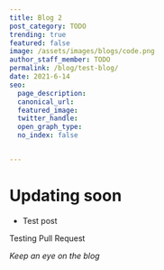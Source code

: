 ```yaml
---
title: Blog 2
post_category: TODO
trending: true
featured: false
image: /assets/images/blogs/code.png
author_staff_member: TODO
permalink: /blog/test-blog/
date: 2021-6-14
seo:
  page_description:
  canonical_url:
  featured_image: 
  twitter_handle:
  open_graph_type:
  no_index: false


---
```


# Updating soon

- Test post

Testing Pull Request

*Keep an eye on the blog*